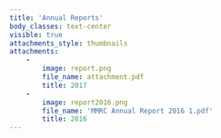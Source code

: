 ```yaml
---
title: 'Annual Reports'
body_classes: text-center
visible: true
attachments_style: thumbnails
attachments:
    -
        image: report.png
        file_name: attachment.pdf
        title: 2017
    -
        image: report2016.png
        file_name: 'MMRC Annual Report 2016 1.pdf'
        title: 2016
---
```


